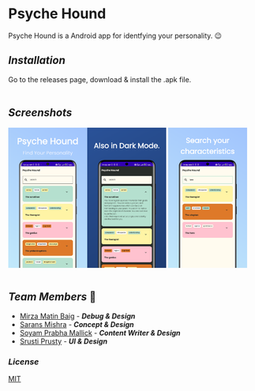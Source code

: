 # **Psyche Hound**

Psyche Hound is a Android app for identfying your personality. 😉

## *Installation*

Go to the releases page, download & install the .apk file.
<br>
<br>
## *Screenshots*
<img align=left src="screenshots\app-mockup-android-screenshot-1-default-1080x1920-1.png" width=160>
<img align=middle src="screenshots\app-mockup-android-screenshot-1-default-1080x1920-2.png" width=160>
<img align=middle src="screenshots\app-mockup-android-screenshot-1-default-1080x1920-3.png" width=160>

<br>
<br>

## *Team Members* 💟
* [Mirza Matin Baig](https://github.com/) - <b><i>Debug & Design</i></b>
* [Sarans Mishra](https://github.com/Sarans13) - <b><i>Concept & Design</i></b>
* [Soyam Prabha Mallick](https://github.com/soyamprabha) - <b><i>Content Writer & Design</i></b>
* [Srusti Prusty](https://github.com/SrustiPrusty) - <b><i>UI & Design</i></b>

### *License*
[MIT](https://choosealicense.com/licenses/mit/)